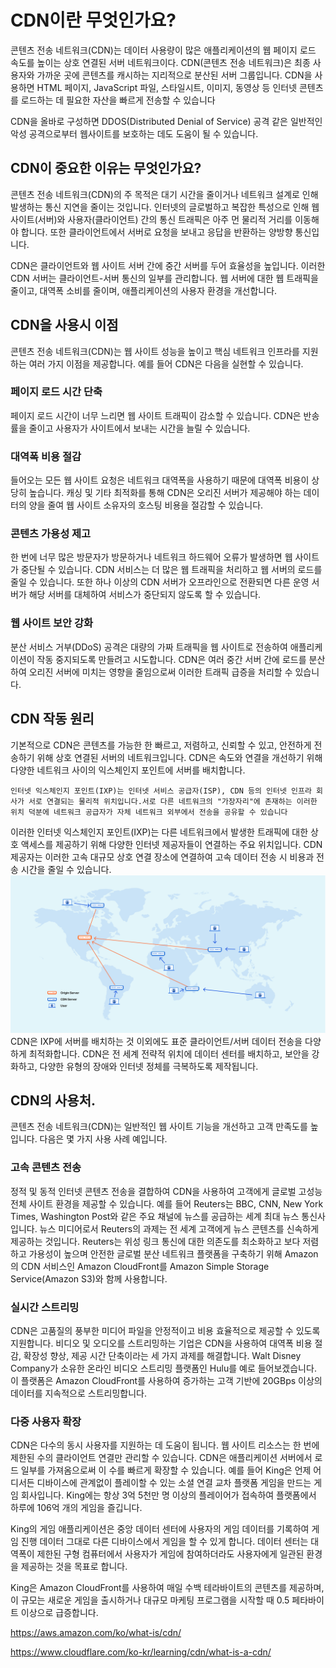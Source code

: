 # CDN이란 무엇인가요?
콘텐츠 전송 네트워크(CDN)는 데이터 사용량이 많은 애플리케이션의 웹 페이지 로드 속도를 높이는 상호 연결된 서버 네트워크이다. 
CDN(콘텐츠 전송 네트워크)은 최종 사용자와 가까운 곳에 콘텐츠를 캐시하는 지리적으로 분산된 서버 그룹입니다. CDN을 사용하면 HTML 페이지, JavaScript 파일, 스타일시트, 이미지, 동영상 등 인터넷 콘텐츠를 로드하는 데 필요한 자산을 빠르게 전송할 수 있습니다
  
CDN을 올바로 구성하면 DDOS(Distributed Denial of Service) 공격 같은 일반적인 악성 공격으로부터 웹사이트를 보호하는 데도 도움이 될 수 있습니다.

## CDN이 중요한 이유는 무엇인가요?
콘텐츠 전송 네트워크(CDN)의 주 목적은 대기 시간을 줄이거나 네트워크 설계로 인해 발생하는 통신 지연을 줄이는 것입니다. 인터넷의 글로벌하고 복잡한 특성으로 인해 웹 사이트(서버)와 사용자(클라이언트) 간의 통신 트래픽은 아주 먼 물리적 거리를 이동해야 합니다. 또한 클라이언트에서 서버로 요청을 보내고 응답을 반환하는 양방향 통신입니다.

CDN은 클라이언트와 웹 사이트 서버 간에 중간 서버를 두어 효율성을 높입니다. 이러한 CDN 서버는 클라이언트-서버 통신의 일부를 관리합니다. 웹 서버에 대한 웹 트래픽을 줄이고, 대역폭 소비를 줄이며, 애플리케이션의 사용자 환경을 개선합니다.

## CDN을 사용시 이점
콘텐츠 전송 네트워크(CDN)는 웹 사이트 성능을 높이고 핵심 네트워크 인프라를 지원하는 여러 가지 이점을 제공합니다. 예를 들어 CDN은 다음을 실현할 수 있습니다.

### 페이지 로드 시간 단축
페이지 로드 시간이 너무 느리면 웹 사이트 트래픽이 감소할 수 있습니다. CDN은 반송률을 줄이고 사용자가 사이트에서 보내는 시간을 늘릴 수 있습니다.

### 대역폭 비용 절감
들어오는 모든 웹 사이트 요청은 네트워크 대역폭을 사용하기 때문에 대역폭 비용이 상당히 높습니다. 캐싱 및 기타 최적화를 통해 CDN은 오리진 서버가 제공해야 하는 데이터의 양을 줄여 웹 사이트 소유자의 호스팅 비용을 절감할 수 있습니다.

### 콘텐츠 가용성 제고
한 번에 너무 많은 방문자가 방문하거나 네트워크 하드웨어 오류가 발생하면 웹 사이트가 중단될 수 있습니다. CDN 서비스는 더 많은 웹 트래픽을 처리하고 웹 서버의 로드를 줄일 수 있습니다. 또한 하나 이상의 CDN 서버가 오프라인으로 전환되면 다른 운영 서버가 해당 서버를 대체하여 서비스가 중단되지 않도록 할 수 있습니다.

### 웹 사이트 보안 강화
분산 서비스 거부(DDoS) 공격은 대량의 가짜 트래픽을 웹 사이트로 전송하여 애플리케이션이 작동 중지되도록 만들려고 시도합니다. CDN은 여러 중간 서버 간에 로드를 분산하여 오리진 서버에 미치는 영향을 줄임으로써 이러한 트래픽 급증을 처리할 수 있습니다.

## CDN 작동 원리
기본적으로 CDN은 콘텐츠를 가능한 한 빠르고, 저렴하고, 신뢰할 수 있고, 안전하게 전송하기 위해 상호 연결된 서버의 네트워크입니다. CDN은 속도와 연결을 개선하기 위해 다양한 네트워크 사이의 익스체인지 포인트에 서버를 배치합니다.
```
인터넷 익스체인지 포인트(IXP)는 인터넷 서비스 공급자(ISP), CDN 등의 인터넷 인프라 회사가 서로 연결되는 물리적 위치입니다.서로 다른 네트워크의 "가장자리"에 존재하는 이러한 위치 덕분에 네트워크 공급자가 자체 네트워크 외부에서 전송을 공유할 수 있습니다
```


이러한 인터넷 익스체인지 포인트(IXP)는 다른 네트워크에서 발생한 트래픽에 대한 상호 액세스를 제공하기 위해 다양한 인터넷 제공자들이 연결하는 주요 위치입니다. CDN 제공자는 이러한 고속 대규모 상호 연결 장소에 연결하여 고속 데이터 전송 시 비용과 전송 시간을 줄일 수 있습니다.
![Alt text](image.png)
CDN은 IXP에 서버를 배치하는 것 이외에도 표준 클라이언트/서버 데이터 전송을 다양하게 최적화합니다. CDN은 전 세계 전략적 위치에 데이터 센터를 배치하고, 보안을 강화하고, 다양한 유형의 장애와 인터넷 정체를 극복하도록 제작됩니다.

## CDN의 사용처.
콘텐츠 전송 네트워크(CDN)는 일반적인 웹 사이트 기능을 개선하고 고객 만족도를 높입니다. 다음은 몇 가지 사용 사례 예입니다.

### 고속 콘텐츠 전송
정적 및 동적 인터넷 콘텐츠 전송을 결합하여 CDN을 사용하여 고객에게 글로벌 고성능 전체 사이트 환경을 제공할 수 있습니다. 예를 들어 Reuters는 BBC, CNN, New York Times, Washington Post와 같은 주요 채널에 뉴스를 공급하는 세계 최대 뉴스 통신사입니다. 뉴스 미디어로서 Reuters의 과제는 전 세계 고객에게 뉴스 콘텐츠를 신속하게 제공하는 것입니다. Reuters는 위성 링크 통신에 대한 의존도를 최소화하고 보다 저렴하고 가용성이 높으며 안전한 글로벌 분산 네트워크 플랫폼을 구축하기 위해 Amazon의 CDN 서비스인 Amazon CloudFront를 Amazon Simple Storage Service(Amazon S3)와 함께 사용합니다.

### 실시간 스트리밍
CDN은 고품질의 풍부한 미디어 파일을 안정적이고 비용 효율적으로 제공할 수 있도록 지원합니다. 비디오 및 오디오를 스트리밍하는 기업은 CDN을 사용하여 대역폭 비용 절감, 확장성 향상, 제공 시간 단축이라는 세 가지 과제를 해결합니다. Walt Disney Company가 소유한 온라인 비디오 스트리밍 플랫폼인 Hulu를 예로 들어보겠습니다. 이 플랫폼은 Amazon CloudFront를 사용하여 증가하는 고객 기반에 20GBps 이상의 데이터를 지속적으로 스트리밍합니다.

### 다중 사용자 확장
CDN은 다수의 동시 사용자를 지원하는 데 도움이 됩니다. 웹 사이트 리소스는 한 번에 제한된 수의 클라이언트 연결만 관리할 수 있습니다. CDN은 애플리케이션 서버에서 로드 일부를 가져옴으로써 이 수를 빠르게 확장할 수 있습니다. 예를 들어 King은 언제 어디서든 디바이스에 관계없이 플레이할 수 있는 소셜 연결 교차 플랫폼 게임을 만드는 게임 회사입니다. King에는 항상 3억 5천만 명 이상의 플레이어가 접속하여 플랫폼에서 하루에 106억 개의 게임을 즐깁니다.

King의 게임 애플리케이션은 중앙 데이터 센터에 사용자의 게임 데이터를 기록하여 게임 진행 데이터 그대로 다른 디바이스에서 게임을 할 수 있게 합니다. 데이터 센터는 대역폭이 제한된 구형 컴퓨터에서 사용자가 게임에 참여하더라도 사용자에게 일관된 환경을 제공하는 것을 목표로 합니다.

King은 Amazon CloudFront를 사용하여 매일 수백 테라바이트의 콘텐츠를 제공하며, 이 규모는 새로운 게임을 출시하거나 대규모 마케팅 프로그램을 시작할 때 0.5 페타바이트 이상으로 급증합니다.  

https://aws.amazon.com/ko/what-is/cdn/  

https://www.cloudflare.com/ko-kr/learning/cdn/what-is-a-cdn/